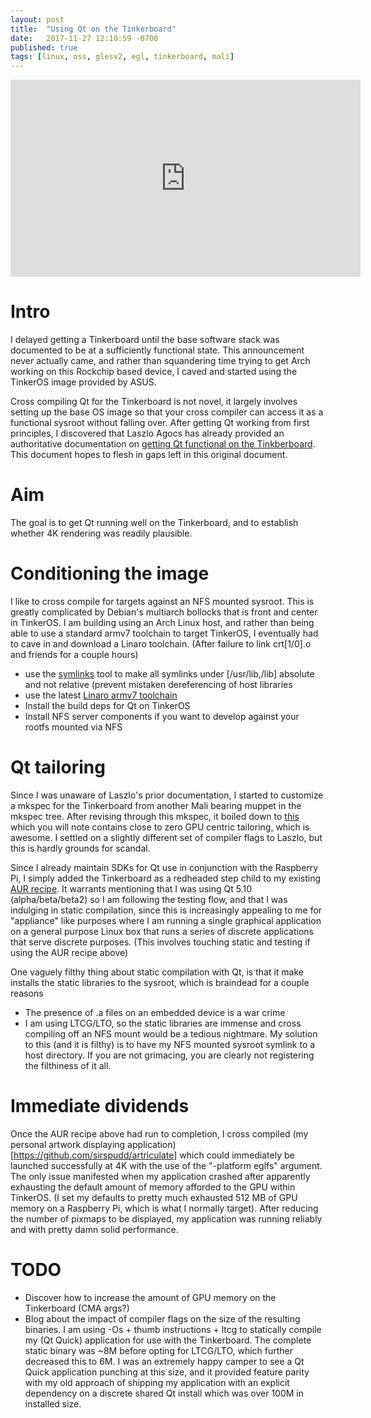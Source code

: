 ```yaml
---
layout: post
title:  "Using Qt on the Tinkerboard"
date:   2017-11-27 12:10:59 -0700
published: true
tags: [linux, oss, glesv2, egl, tinkerboard, mali]
---
```


<iframe width="560" height="315" src="https://www.youtube.com/embed/K-gXRfVzHhA" frameborder="0" allowfullscreen></iframe>

# Intro

I delayed getting a Tinkerboard until the base software stack was documented to be at a sufficiently functional state. This announcement never actually came, and rather than squandering time trying to get Arch working on this Rockchip based device, I caved and started using the TinkerOS image provided by ASUS.

Cross compiling Qt for the Tinkerboard is not novel, it largely involves setting up the base OS image so that your cross compiler can access it as a functional sysroot without falling over. After getting Qt working from first principles, I discovered that Laszlo Agocs has already provided an authoritative documentation on [getting Qt functional on the Tinkberboard](http://blog.qt.io/blog/2017/05/03/qt-git-tinkerboard-wayland/). This document hopes to flesh in gaps left in this original document.

# Aim

The goal is to get Qt running well on the Tinkerboard, and to establish whether 4K rendering was readily plausible.

# Conditioning the image

I like to cross compile for targets against an NFS mounted sysroot. This is greatly complicated by Debian's multiarch bollocks that is front and center in TinkerOS. I am building using an Arch Linux host, and rather than being able to use a standard armv7 toolchain to target TinkerOS, I eventually had to cave in and download a Linaro toolchain. (After failure to link crt[1/0].o and friends for a couple hours)

* use the [symlinks](https://github.com/brandt/symlinks) tool to make all symlinks under [/usr/lib,/lib] absolute and not relative (prevent mistaken dereferencing of host libraries
* use the latest [Linaro armv7 toolchain](https://releases.linaro.org/components/toolchain/binaries/latest/arm-linux-gnueabihf/) 
* Install the build deps for Qt on TinkerOS
* Install NFS server components if you want to develop against your rootfs mounted via NFS

# Qt tailoring

Since I was unaware of Laszlo's prior documentation, I started to customize a mkspec for the Tinkerboard from another Mali bearing muppet in the mkspec tree. After revising through this mkspec, it boiled down to [this](https://github.com/sirspudd/mkspecs/blob/master/linux-tinker-g%2B%2B/qmake.conf) which you will note contains close to zero GPU centric tailoring, which is awesome. I settled on a slightly different set of compiler flags to Laszlo, but this is hardly grounds for scandal.

Since I already maintain SDKs for Qt use in conjunction with the Raspberry Pi, I simply added the Tinkerboard as a redheaded step child to my existing [AUR recipe](https://aur.archlinux.org/cgit/aur.git/tree/PKGBUILD?h=qt-sdk-raspberry-pi). It warrants mentioning that I was using Qt 5.10 (alpha/beta/beta2) so I am following the testing flow, and that I was indulging in static compilation, since this is increasingly appealing to me for "appliance" like purposes where I am running a single graphical application on a general purpose Linux box that runs a series of discrete applications that serve discrete purposes. (This involves touching static and testing if using the AUR recipe above)

One vaguely filthy thing about static compilation with Qt, is that it make installs the static libraries to the sysroot, which is braindead for a couple reasons

* The presence of .a files on an embedded device is a war crime
* I am using LTCG/LTO, so the static libraries are immense and cross compiling off an NFS mount would be a tedious nightmare. My solution to this (and it is filthy) is to have my NFS mounted sysroot symlink to a host directory. If you are not grimacing, you are clearly not registering the filthiness of it all.

# Immediate dividends

Once the AUR recipe above had run to completion, I cross compiled (my personal artwork displaying application)[https://github.com/sirspudd/artriculate] which could immediately be launched successfully at 4K with the use of the "-platform eglfs" argument. The only issue manifested when my application crashed after apparently exhausting the default amount of memory afforded to the GPU within TinkerOS. (I set my defaults to pretty much exhausted 512 MB of GPU memory on a Raspberry Pi, which is what I normally target). After reducing the number of pixmaps to be displayed, my application was running reliably and with pretty damn solid performance.

# TODO

* Discover how to increase the amount of GPU memory on the Tinkerboard (CMA args?)
* Blog about the impact of compiler flags on the size of the resulting binaries. I am using -Os + thumb instructions + ltcg to statically compile my (Qt Quick) application for use with the Tinkerboard. The complete static binary was ~8M before opting for LTCG/LTO, which further decreased this to 6M. I was an extremely happy camper to see a Qt Quick application punching at this size, and it provided feature parity with my old approach of shipping my application with an explicit dependency on a discrete shared Qt install which was over 100M in installed size.
